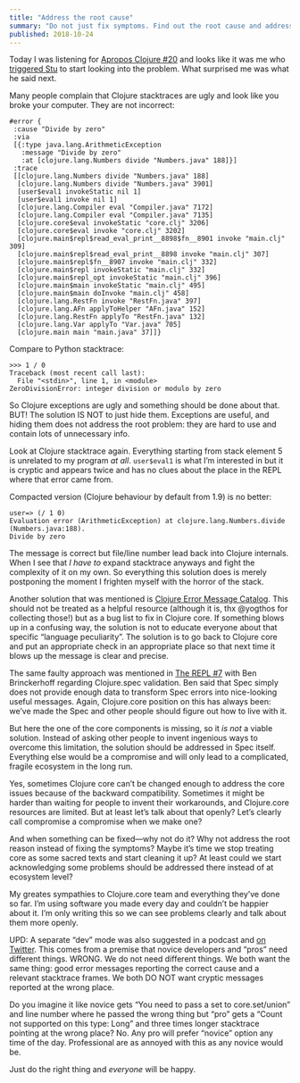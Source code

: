```yaml
---
title: "Address the root cause"
summary: "Do not just fix symptoms. Find out the root cause and address it instead"
published: 2018-10-24
---
```


Today I was listening for [Apropos Clojure #20](https://www.youtube.com/watch?v=6ftW8UwwP_4) and looks like it was me who [triggered Stu](https://twitter.com/nikitonsky/statuses/1014596144347926529) to start looking into the problem. What surprised me was what he said next.

Many people complain that Clojure stacktraces are ugly and look like you broke your computer. They are not incorrect:

```
#error {
 :cause "Divide by zero"
 :via
 [{:type java.lang.ArithmeticException
   :message "Divide by zero"
   :at [clojure.lang.Numbers divide "Numbers.java" 188]}]
 :trace
 [[clojure.lang.Numbers divide "Numbers.java" 188]
  [clojure.lang.Numbers divide "Numbers.java" 3901]
  [user$eval1 invokeStatic nil 1]
  [user$eval1 invoke nil 1]
  [clojure.lang.Compiler eval "Compiler.java" 7172]
  [clojure.lang.Compiler eval "Compiler.java" 7135]
  [clojure.core$eval invokeStatic "core.clj" 3206]
  [clojure.core$eval invoke "core.clj" 3202]
  [clojure.main$repl$read_eval_print__8898$fn__8901 invoke "main.clj" 309]
  [clojure.main$repl$read_eval_print__8898 invoke "main.clj" 307]
  [clojure.main$repl$fn__8907 invoke "main.clj" 332]
  [clojure.main$repl invokeStatic "main.clj" 332]
  [clojure.main$repl_opt invokeStatic "main.clj" 396]
  [clojure.main$main invokeStatic "main.clj" 495]
  [clojure.main$main doInvoke "main.clj" 458]
  [clojure.lang.RestFn invoke "RestFn.java" 397]
  [clojure.lang.AFn applyToHelper "AFn.java" 152]
  [clojure.lang.RestFn applyTo "RestFn.java" 132]
  [clojure.lang.Var applyTo "Var.java" 705]
  [clojure.main main "main.java" 37]]}
```

Compare to Python stacktrace:

```
>>> 1 / 0
Traceback (most recent call last):
  File "<stdin>", line 1, in <module>
ZeroDivisionError: integer division or modulo by zero
```

So Clojure exceptions are ugly and something should be done about that. BUT! The solution IS NOT to just hide them. Exceptions are useful, and hiding them does not address the root problem: they are hard to use and contain lots of unnecessary info.

Look at Clojure stacktrace again. Everything starting from stack element 5 is unrelated to my program *at all*. `user$eval1` is what I’m interested in but it is cryptic and appears twice and has no clues about the place in the REPL where that error came from.

Compacted version (Clojure behaviour by default from 1.9) is no better:

```
user=> (/ 1 0)
Evaluation error (ArithmeticException) at clojure.lang.Numbers.divide (Numbers.java:188).
Divide by zero
```

The message is correct but file/line number lead back into Clojure internals. When I see that *I have to* expand stacktrace anyways and fight the complexity of it on my own. So everything this solution does is merely postponing the moment I frighten myself with the horror of the stack.

Another solution that was mentioned is [Clojure Error Message Catalog](https://github.com/yogthos/clojure-error-message-catalog). This should not be treated as a helpful resource (although it is, thx @yogthos for collecting those!) but as a bug list to fix in Clojure core. If something blows up in a confusing way, the solution is not to educate everyone about that specific “language peculiarity”. The solution is to go back to Clojure core and put an appropriate check in an appropriate place so that next time it blows up the message is clear and precise.

The same faulty approach was mentioned in [The REPL #7](https://www.therepl.net/episodes/7/) with Ben Brinckerhoff regarding Clojure.spec validation. Ben said that Spec simply does not provide enough data to transform Spec errors into nice-looking useful messages. Again, Clojure.core position on this has always been: we’ve made the Spec and other people should figure out how to live with it.

But here the one of the core components is missing, so it *is not* a viable solution. Instead of asking other people to invent ingenious ways to overcome this limitation, the solution should be addressed in Spec itself. Everything else would be a compromise and will only lead to a complicated, fragile ecosystem in the long run.

Yes, sometimes Clojure core can’t be changed enough to address the core issues because of the backward compatibility. Sometimes it might be harder than waiting for people to invent their workarounds, and Clojure.core resources are limited. But at least let’s talk about that openly? Let’s clearly call compromise a compromise when we make one?

And when something can be fixed—why not do it? Why not address the root reason instead of fixing the symptoms? Maybe it’s time we stop treating core as some sacred texts and start cleaning it up? At least could we start acknowledging some problems should be addressed there instead of at ecosystem level?

My greates sympathies to Clojure.core team and everything they’ve done so far. I’m using software you made every day and couldn’t be happier about it. I’m only writing this so we can see problems clearly and talk about them more openly.

UPD: A separate “dev” mode was also suggested in a podcast and [on Twitter](https://twitter.com/puredanger/status/1055109097362731010). This comes from a premise that novice developers and “pros” need different things. WRONG. We do not need different things. We both want the same thing: good error messages reporting the correct cause and a relevant stacktrace frames. We both DO NOT want cryptic messages reported at the wrong place.

Do you imagine it like novice gets “You need to pass a set to core.set/union” and line number where he passed the wrong thing but “pro” gets a “Count not supported on this type: Long” and three times longer stacktrace pointing at the wrong place? No. Any pro will prefer “novice” option any time of the day. Professional are as annoyed with this as any novice would be.

Just do the right thing and _everyone_ will be happy.